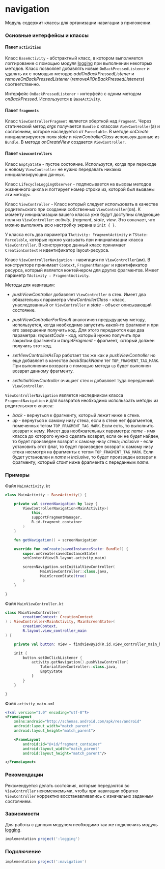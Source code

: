 navigation
====

Модуль содержит классы для организации навигации в приложении.

### Основные интерфейсы и классы

#### Пакет `activities`

Класс `BaseActivity` - абстрактный класс, в котором выполняется логгирование с помощью модуля [logging](https://github.com/TouchInstinct/RoboSwag/tree/master/logging) при выполнении некоторых методов. Класс позволяет добавлять новые `OnBackPressedListener` и удалять их с помощью методов *addOnBackPressedListener* и *removeOnBackPressedListener* (*removeAllOnBackPressedListeners*) соответственно.

Интерфейс `OnBackPressedListener` - интерфейс с одним методом *onBackPressed*. Используется в `BaseActivity`.

#### Пакет `fragments`

Класс `ViewControllerFragment` является оберткой над `Fragment`. Через статический метод *args* получается `Bundle` с классом `ViewController`(а) и состоянием, которое наследуется от `Parcelable`. В методе *onCreate* инициализируются поля *state* и *viewControllerClass* используя данные из `Bundle`. В методе *onCreateView* создается `ViewController`.

#### Пакет `viewcontrollers`

Класс `EmptyState` - пустое состояние. Использутся, когда при переходе к новому `ViewController` не нужно передавать никаких инициализирующих данных.

Класс `LifecycleLoggingObserver` - подписывается на вызовы методов жизненного цикла и логгирует номер строки из, которой был вызваны эти методы.

Класс `ViewController` - Класс который следует использовать в качестве родительского при создании собственных `ViewController`(ов). К моменту инициализации вашего класса уже будут доступны следующие поля из `ViewController`: *activity*, *fragment*, *state*, *view*. Это означает, что можно выполнять всю настройку экрана в `init { }`.

У класса есть два параметра `TActivity: FragmentActivity` и `TState: Parcelable`, которые нужно указывать при инициализации класса `ViewController`. В конструкторе данный класс принимает `CreationContext` и идентификатор layout-ресурса.

Класс `ViewControllerNavigation` - навигация по `ViewController`(ам). В конструкторе принимает `Context`, `FragmentManager` и идентификатор ресурса, который является контейнером для других фрагментов. Имеет параметр `TActivity : FragmentActivity`.

Методы для навигации:

* *pushViewController* добавляет `ViewController` в стек. Имеет два обязательных параметра *viewControllerClass* - класс, унаследованный от `ViewController` и *state* - объект описывающий состояние.

* *pushViewControllerForResult* аналогичен предыдущему методу, используется, когда необходимо запустить какой-то фрагмент и при его завершении получить код. Для этого передаются еще два параметра: *requestCode* - код, который нужно получить при закрытии фрагмента и *targetFragment* - фрагмент, который должен получить этот код.

* *setViewControllerAsTop* работает так же как и *pushViewController* но еще добавляет в качестве *backStackName* тег `TOP_FRAGMENT_TAG_MARK`. При выполнении возврата с помощью метода `up` будет выполнен возврат данному фрагменту.

* *setInitialViewController* очищает стек и добавляет туда переданный `ViewController`.

`ViewControllerNavigation` является наследником класса `FragmentNavigation` и для возвратов необходимо использоать методы из родительского класса:

* *back* - вернуться к фрагменту, который лежит ниже в стеке.
* *up* - вернуться к самому низу стека, если в стеке нет фрагментов, помеченных тегом `TOP_FRAGMENT_TAG_MARK`. Если есть, то выполнить возврат к нему. Имеет два необязательных параметра: *name* - имя класса до которого нужно сделать возврат, если он не будет найден, то будет произведен возврат к самому низу стека; *inclusive* - если установить этот флаг, то будет произведен возврат к самому низу стека несмотря на фрагменты с тегом `TOP_FRAGMENT_TAG_MARK`. Если будет установлен и *name* и *inclusive*, то будет произведен возврат к фрагменту, который стоит ниже фрагмента с переданным *name*.

### Примеры

Файл `MainActivity.kt`
```Kotlin
class MainActivity : BaseActivity() {

    private val screenNavigation by lazy {
        ViewControllerNavigation<MainActivity>(
            this,
            supportFragmentManager,
            R.id.fragment_container
        )
    }

    fun getNavigation() = screenNavigation

    override fun onCreate(savedInstanceState: Bundle?) {
        super.onCreate(savedInstanceState)
        setContentView(R.layout.activity_main)

        screenNavigation.setInitialViewController(
                MainViewController::class.java,
                MainScreenState(true)
        )
    }

}
```

Файл `MainViewController.kt`
```Kotlin
class MainViewController(
        creationContext: CreationContext
) : ViewController<MainActivity, MainScreenState>(
        creationContext,
        R.layout.view_controller_main
) {

    private val button: View = findViewById(R.id.view_controller_main_button)

    init {
        button.setOnClickListener {
            activity.getNavigation().pushViewController(
                TutorialViewController::class.java,
                EmptyState
            )
        }
    }

}
```

Файл `activity_main.xml`
```xml
<?xml version="1.0" encoding="utf-8"?>
<FrameLayout
    xmlns:android="http://schemas.android.com/apk/res/android"
    android:layout_width="match_parent"
    android:layout_height="match_parent">

    <FrameLayout
        android:id="@+id/fragment_container"
        android:layout_width="match_parent"
        android:layout_height="match_parent"/>

</FrameLayout>
```

### Рекомендации

Рекомендуется делать состояния, которые передаются во `ViewController` неизменяемыми, чтобы при навигации обратно `ViewController` корректно восстанавливались с изначально заданным состоянием.

### Зависимости

Для работы с данным модулем необходимо так же подключить модуль [logging](https://github.com/TouchInstinct/RoboSwag/tree/master/logging).

```gradle
implementation project(':logging')
```

### Подключение

```gradle
implementation project(':navigation')
```
